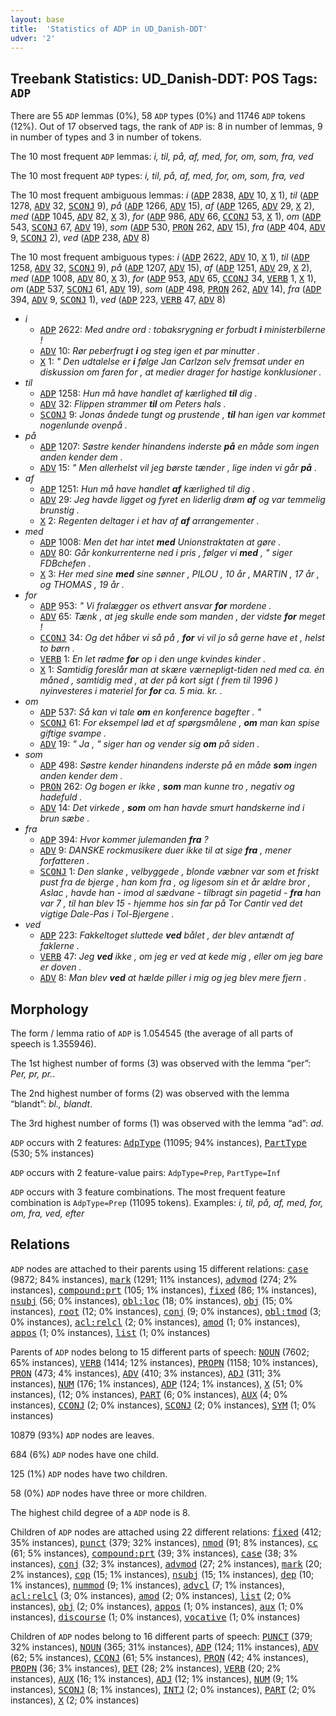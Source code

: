 ```yaml
---
layout: base
title:  'Statistics of ADP in UD_Danish-DDT'
udver: '2'
---
```


## Treebank Statistics: UD_Danish-DDT: POS Tags: `ADP`

There are 55 `ADP` lemmas (0%), 58 `ADP` types (0%) and 11746 `ADP` tokens (12%).
Out of 17 observed tags, the rank of `ADP` is: 8 in number of lemmas, 9 in number of types and 3 in number of tokens.

The 10 most frequent `ADP` lemmas: <em>i, til, på, af, med, for, om, som, fra, ved</em>

The 10 most frequent `ADP` types:  <em>i, til, på, af, med, for, om, som, fra, ved</em>

The 10 most frequent ambiguous lemmas: <em>i</em> (<tt><a href="da_ddt-pos-ADP.html">ADP</a></tt> 2838, <tt><a href="da_ddt-pos-ADV.html">ADV</a></tt> 10, <tt><a href="da_ddt-pos-X.html">X</a></tt> 1), <em>til</em> (<tt><a href="da_ddt-pos-ADP.html">ADP</a></tt> 1278, <tt><a href="da_ddt-pos-ADV.html">ADV</a></tt> 32, <tt><a href="da_ddt-pos-SCONJ.html">SCONJ</a></tt> 9), <em>på</em> (<tt><a href="da_ddt-pos-ADP.html">ADP</a></tt> 1266, <tt><a href="da_ddt-pos-ADV.html">ADV</a></tt> 15), <em>af</em> (<tt><a href="da_ddt-pos-ADP.html">ADP</a></tt> 1265, <tt><a href="da_ddt-pos-ADV.html">ADV</a></tt> 29, <tt><a href="da_ddt-pos-X.html">X</a></tt> 2), <em>med</em> (<tt><a href="da_ddt-pos-ADP.html">ADP</a></tt> 1045, <tt><a href="da_ddt-pos-ADV.html">ADV</a></tt> 82, <tt><a href="da_ddt-pos-X.html">X</a></tt> 3), <em>for</em> (<tt><a href="da_ddt-pos-ADP.html">ADP</a></tt> 986, <tt><a href="da_ddt-pos-ADV.html">ADV</a></tt> 66, <tt><a href="da_ddt-pos-CCONJ.html">CCONJ</a></tt> 53, <tt><a href="da_ddt-pos-X.html">X</a></tt> 1), <em>om</em> (<tt><a href="da_ddt-pos-ADP.html">ADP</a></tt> 543, <tt><a href="da_ddt-pos-SCONJ.html">SCONJ</a></tt> 67, <tt><a href="da_ddt-pos-ADV.html">ADV</a></tt> 19), <em>som</em> (<tt><a href="da_ddt-pos-ADP.html">ADP</a></tt> 530, <tt><a href="da_ddt-pos-PRON.html">PRON</a></tt> 262, <tt><a href="da_ddt-pos-ADV.html">ADV</a></tt> 15), <em>fra</em> (<tt><a href="da_ddt-pos-ADP.html">ADP</a></tt> 404, <tt><a href="da_ddt-pos-ADV.html">ADV</a></tt> 9, <tt><a href="da_ddt-pos-SCONJ.html">SCONJ</a></tt> 2), <em>ved</em> (<tt><a href="da_ddt-pos-ADP.html">ADP</a></tt> 238, <tt><a href="da_ddt-pos-ADV.html">ADV</a></tt> 8)

The 10 most frequent ambiguous types:  <em>i</em> (<tt><a href="da_ddt-pos-ADP.html">ADP</a></tt> 2622, <tt><a href="da_ddt-pos-ADV.html">ADV</a></tt> 10, <tt><a href="da_ddt-pos-X.html">X</a></tt> 1), <em>til</em> (<tt><a href="da_ddt-pos-ADP.html">ADP</a></tt> 1258, <tt><a href="da_ddt-pos-ADV.html">ADV</a></tt> 32, <tt><a href="da_ddt-pos-SCONJ.html">SCONJ</a></tt> 9), <em>på</em> (<tt><a href="da_ddt-pos-ADP.html">ADP</a></tt> 1207, <tt><a href="da_ddt-pos-ADV.html">ADV</a></tt> 15), <em>af</em> (<tt><a href="da_ddt-pos-ADP.html">ADP</a></tt> 1251, <tt><a href="da_ddt-pos-ADV.html">ADV</a></tt> 29, <tt><a href="da_ddt-pos-X.html">X</a></tt> 2), <em>med</em> (<tt><a href="da_ddt-pos-ADP.html">ADP</a></tt> 1008, <tt><a href="da_ddt-pos-ADV.html">ADV</a></tt> 80, <tt><a href="da_ddt-pos-X.html">X</a></tt> 3), <em>for</em> (<tt><a href="da_ddt-pos-ADP.html">ADP</a></tt> 953, <tt><a href="da_ddt-pos-ADV.html">ADV</a></tt> 65, <tt><a href="da_ddt-pos-CCONJ.html">CCONJ</a></tt> 34, <tt><a href="da_ddt-pos-VERB.html">VERB</a></tt> 1, <tt><a href="da_ddt-pos-X.html">X</a></tt> 1), <em>om</em> (<tt><a href="da_ddt-pos-ADP.html">ADP</a></tt> 537, <tt><a href="da_ddt-pos-SCONJ.html">SCONJ</a></tt> 61, <tt><a href="da_ddt-pos-ADV.html">ADV</a></tt> 19), <em>som</em> (<tt><a href="da_ddt-pos-ADP.html">ADP</a></tt> 498, <tt><a href="da_ddt-pos-PRON.html">PRON</a></tt> 262, <tt><a href="da_ddt-pos-ADV.html">ADV</a></tt> 14), <em>fra</em> (<tt><a href="da_ddt-pos-ADP.html">ADP</a></tt> 394, <tt><a href="da_ddt-pos-ADV.html">ADV</a></tt> 9, <tt><a href="da_ddt-pos-SCONJ.html">SCONJ</a></tt> 1), <em>ved</em> (<tt><a href="da_ddt-pos-ADP.html">ADP</a></tt> 223, <tt><a href="da_ddt-pos-VERB.html">VERB</a></tt> 47, <tt><a href="da_ddt-pos-ADV.html">ADV</a></tt> 8)


* <em>i</em>
  * <tt><a href="da_ddt-pos-ADP.html">ADP</a></tt> 2622: <em>Med andre ord : tobaksrygning er forbudt <b>i</b> ministerbilerne !</em>
  * <tt><a href="da_ddt-pos-ADV.html">ADV</a></tt> 10: <em>Rør peberfrugt <b>i</b> og steg igen et par minutter .</em>
  * <tt><a href="da_ddt-pos-X.html">X</a></tt> 1: <em>" Den udtalelse er <b>i</b> følge Jan Carlzon selv fremsat under en diskussion om faren for , at medier drager for hastige konklusioner .</em>
* <em>til</em>
  * <tt><a href="da_ddt-pos-ADP.html">ADP</a></tt> 1258: <em>Hun må have handlet af kærlighed <b>til</b> dig .</em>
  * <tt><a href="da_ddt-pos-ADV.html">ADV</a></tt> 32: <em>Flippen strammer <b>til</b> om Peters hals .</em>
  * <tt><a href="da_ddt-pos-SCONJ.html">SCONJ</a></tt> 9: <em>Jonas åndede tungt og prustende , <b>til</b> han igen var kommet nogenlunde ovenpå .</em>
* <em>på</em>
  * <tt><a href="da_ddt-pos-ADP.html">ADP</a></tt> 1207: <em>Søstre kender hinandens inderste <b>på</b> en måde som ingen anden kender dem .</em>
  * <tt><a href="da_ddt-pos-ADV.html">ADV</a></tt> 15: <em>" Men allerhelst vil jeg børste tænder , lige inden vi går <b>på</b> .</em>
* <em>af</em>
  * <tt><a href="da_ddt-pos-ADP.html">ADP</a></tt> 1251: <em>Hun må have handlet <b>af</b> kærlighed til dig .</em>
  * <tt><a href="da_ddt-pos-ADV.html">ADV</a></tt> 29: <em>Jeg havde ligget og fyret en liderlig drøm <b>af</b> og var temmelig brunstig .</em>
  * <tt><a href="da_ddt-pos-X.html">X</a></tt> 2: <em>Regenten deltager i et hav af <b>af</b> arrangementer .</em>
* <em>med</em>
  * <tt><a href="da_ddt-pos-ADP.html">ADP</a></tt> 1008: <em>Men det har intet <b>med</b> Unionstraktaten at gøre .</em>
  * <tt><a href="da_ddt-pos-ADV.html">ADV</a></tt> 80: <em>Går konkurrenterne ned i pris , følger vi <b>med</b> , " siger FDBchefen .</em>
  * <tt><a href="da_ddt-pos-X.html">X</a></tt> 3: <em>Her med sine <b>med</b> sine sønner , PILOU , 10 år , MARTIN , 17 år , og THOMAS , 19 år .</em>
* <em>for</em>
  * <tt><a href="da_ddt-pos-ADP.html">ADP</a></tt> 953: <em>" Vi fralægger os ethvert ansvar <b>for</b> mordene .</em>
  * <tt><a href="da_ddt-pos-ADV.html">ADV</a></tt> 65: <em>Tænk , at jeg skulle ende som manden , der vidste <b>for</b> meget !</em>
  * <tt><a href="da_ddt-pos-CCONJ.html">CCONJ</a></tt> 34: <em>Og det håber vi så på , <b>for</b> vi vil jo så gerne have et , helst to børn .</em>
  * <tt><a href="da_ddt-pos-VERB.html">VERB</a></tt> 1: <em>En let rødme <b>for</b> op i den unge kvindes kinder .</em>
  * <tt><a href="da_ddt-pos-X.html">X</a></tt> 1: <em>Samtidig foreslår man at skære værnepligt-tiden ned med ca. én måned , samtidig med , at der på kort sigt ( frem til 1996 ) nyinvesteres i materiel for <b>for</b> ca. 5 mia. kr. .</em>
* <em>om</em>
  * <tt><a href="da_ddt-pos-ADP.html">ADP</a></tt> 537: <em>Så kan vi tale <b>om</b> en konference bagefter . "</em>
  * <tt><a href="da_ddt-pos-SCONJ.html">SCONJ</a></tt> 61: <em>For eksempel lød et af spørgsmålene , <b>om</b> man kan spise giftige svampe .</em>
  * <tt><a href="da_ddt-pos-ADV.html">ADV</a></tt> 19: <em>" Ja , " siger han og vender sig <b>om</b> på siden .</em>
* <em>som</em>
  * <tt><a href="da_ddt-pos-ADP.html">ADP</a></tt> 498: <em>Søstre kender hinandens inderste på en måde <b>som</b> ingen anden kender dem .</em>
  * <tt><a href="da_ddt-pos-PRON.html">PRON</a></tt> 262: <em>Og bogen er ikke , <b>som</b> man kunne tro , negativ og hadefuld .</em>
  * <tt><a href="da_ddt-pos-ADV.html">ADV</a></tt> 14: <em>Det virkede , <b>som</b> om han havde smurt handskerne ind i brun sæbe .</em>
* <em>fra</em>
  * <tt><a href="da_ddt-pos-ADP.html">ADP</a></tt> 394: <em>Hvor kommer julemanden <b>fra</b> ?</em>
  * <tt><a href="da_ddt-pos-ADV.html">ADV</a></tt> 9: <em>DANSKE rockmusikere duer ikke til at sige <b>fra</b> , mener forfatteren .</em>
  * <tt><a href="da_ddt-pos-SCONJ.html">SCONJ</a></tt> 1: <em>Den slanke , velbyggede , blonde væbner var som et friskt pust fra de bjerge , han kom fra , og ligesom sin et år ældre bror , Aslac , havde han - imod al sædvane - tilbragt sin pagetid - <b>fra</b> han var 7 , til han blev 15 - hjemme hos sin far på Tor Cantir ved det vigtige Dale-Pas i Tol-Bjergene .</em>
* <em>ved</em>
  * <tt><a href="da_ddt-pos-ADP.html">ADP</a></tt> 223: <em>Fakkeltoget sluttede <b>ved</b> bålet , der blev antændt af faklerne .</em>
  * <tt><a href="da_ddt-pos-VERB.html">VERB</a></tt> 47: <em>Jeg <b>ved</b> ikke , om jeg er ved at kede mig , eller om jeg bare er doven .</em>
  * <tt><a href="da_ddt-pos-ADV.html">ADV</a></tt> 8: <em>Man blev <b>ved</b> at hælde piller i mig og jeg blev mere fjern .</em>

## Morphology

The form / lemma ratio of `ADP` is 1.054545 (the average of all parts of speech is 1.355946).

The 1st highest number of forms (3) was observed with the lemma “per”: <em>Per, pr, pr.</em>.

The 2nd highest number of forms (2) was observed with the lemma “blandt”: <em>bl., blandt</em>.

The 3rd highest number of forms (1) was observed with the lemma “ad”: <em>ad</em>.

`ADP` occurs with 2 features: <tt><a href="da_ddt-feat-AdpType.html">AdpType</a></tt> (11095; 94% instances), <tt><a href="da_ddt-feat-PartType.html">PartType</a></tt> (530; 5% instances)

`ADP` occurs with 2 feature-value pairs: `AdpType=Prep`, `PartType=Inf`

`ADP` occurs with 3 feature combinations.
The most frequent feature combination is `AdpType=Prep` (11095 tokens).
Examples: <em>i, til, på, af, med, for, om, fra, ved, efter</em>


## Relations

`ADP` nodes are attached to their parents using 15 different relations: <tt><a href="da_ddt-dep-case.html">case</a></tt> (9872; 84% instances), <tt><a href="da_ddt-dep-mark.html">mark</a></tt> (1291; 11% instances), <tt><a href="da_ddt-dep-advmod.html">advmod</a></tt> (274; 2% instances), <tt><a href="da_ddt-dep-compound-prt.html">compound:prt</a></tt> (105; 1% instances), <tt><a href="da_ddt-dep-fixed.html">fixed</a></tt> (86; 1% instances), <tt><a href="da_ddt-dep-nsubj.html">nsubj</a></tt> (56; 0% instances), <tt><a href="da_ddt-dep-obl-loc.html">obl:loc</a></tt> (18; 0% instances), <tt><a href="da_ddt-dep-obj.html">obj</a></tt> (15; 0% instances), <tt><a href="da_ddt-dep-root.html">root</a></tt> (12; 0% instances), <tt><a href="da_ddt-dep-conj.html">conj</a></tt> (9; 0% instances), <tt><a href="da_ddt-dep-obl-tmod.html">obl:tmod</a></tt> (3; 0% instances), <tt><a href="da_ddt-dep-acl-relcl.html">acl:relcl</a></tt> (2; 0% instances), <tt><a href="da_ddt-dep-amod.html">amod</a></tt> (1; 0% instances), <tt><a href="da_ddt-dep-appos.html">appos</a></tt> (1; 0% instances), <tt><a href="da_ddt-dep-list.html">list</a></tt> (1; 0% instances)

Parents of `ADP` nodes belong to 15 different parts of speech: <tt><a href="da_ddt-pos-NOUN.html">NOUN</a></tt> (7602; 65% instances), <tt><a href="da_ddt-pos-VERB.html">VERB</a></tt> (1414; 12% instances), <tt><a href="da_ddt-pos-PROPN.html">PROPN</a></tt> (1158; 10% instances), <tt><a href="da_ddt-pos-PRON.html">PRON</a></tt> (473; 4% instances), <tt><a href="da_ddt-pos-ADV.html">ADV</a></tt> (410; 3% instances), <tt><a href="da_ddt-pos-ADJ.html">ADJ</a></tt> (311; 3% instances), <tt><a href="da_ddt-pos-NUM.html">NUM</a></tt> (176; 1% instances), <tt><a href="da_ddt-pos-ADP.html">ADP</a></tt> (124; 1% instances), <tt><a href="da_ddt-pos-X.html">X</a></tt> (51; 0% instances),  (12; 0% instances), <tt><a href="da_ddt-pos-PART.html">PART</a></tt> (6; 0% instances), <tt><a href="da_ddt-pos-AUX.html">AUX</a></tt> (4; 0% instances), <tt><a href="da_ddt-pos-CCONJ.html">CCONJ</a></tt> (2; 0% instances), <tt><a href="da_ddt-pos-SCONJ.html">SCONJ</a></tt> (2; 0% instances), <tt><a href="da_ddt-pos-SYM.html">SYM</a></tt> (1; 0% instances)

10879 (93%) `ADP` nodes are leaves.

684 (6%) `ADP` nodes have one child.

125 (1%) `ADP` nodes have two children.

58 (0%) `ADP` nodes have three or more children.

The highest child degree of a `ADP` node is 8.

Children of `ADP` nodes are attached using 22 different relations: <tt><a href="da_ddt-dep-fixed.html">fixed</a></tt> (412; 35% instances), <tt><a href="da_ddt-dep-punct.html">punct</a></tt> (379; 32% instances), <tt><a href="da_ddt-dep-nmod.html">nmod</a></tt> (91; 8% instances), <tt><a href="da_ddt-dep-cc.html">cc</a></tt> (61; 5% instances), <tt><a href="da_ddt-dep-compound-prt.html">compound:prt</a></tt> (39; 3% instances), <tt><a href="da_ddt-dep-case.html">case</a></tt> (38; 3% instances), <tt><a href="da_ddt-dep-conj.html">conj</a></tt> (32; 3% instances), <tt><a href="da_ddt-dep-advmod.html">advmod</a></tt> (27; 2% instances), <tt><a href="da_ddt-dep-mark.html">mark</a></tt> (20; 2% instances), <tt><a href="da_ddt-dep-cop.html">cop</a></tt> (15; 1% instances), <tt><a href="da_ddt-dep-nsubj.html">nsubj</a></tt> (15; 1% instances), <tt><a href="da_ddt-dep-dep.html">dep</a></tt> (10; 1% instances), <tt><a href="da_ddt-dep-nummod.html">nummod</a></tt> (9; 1% instances), <tt><a href="da_ddt-dep-advcl.html">advcl</a></tt> (7; 1% instances), <tt><a href="da_ddt-dep-acl-relcl.html">acl:relcl</a></tt> (3; 0% instances), <tt><a href="da_ddt-dep-amod.html">amod</a></tt> (2; 0% instances), <tt><a href="da_ddt-dep-list.html">list</a></tt> (2; 0% instances), <tt><a href="da_ddt-dep-obj.html">obj</a></tt> (2; 0% instances), <tt><a href="da_ddt-dep-appos.html">appos</a></tt> (1; 0% instances), <tt><a href="da_ddt-dep-aux.html">aux</a></tt> (1; 0% instances), <tt><a href="da_ddt-dep-discourse.html">discourse</a></tt> (1; 0% instances), <tt><a href="da_ddt-dep-vocative.html">vocative</a></tt> (1; 0% instances)

Children of `ADP` nodes belong to 16 different parts of speech: <tt><a href="da_ddt-pos-PUNCT.html">PUNCT</a></tt> (379; 32% instances), <tt><a href="da_ddt-pos-NOUN.html">NOUN</a></tt> (365; 31% instances), <tt><a href="da_ddt-pos-ADP.html">ADP</a></tt> (124; 11% instances), <tt><a href="da_ddt-pos-ADV.html">ADV</a></tt> (62; 5% instances), <tt><a href="da_ddt-pos-CCONJ.html">CCONJ</a></tt> (61; 5% instances), <tt><a href="da_ddt-pos-PRON.html">PRON</a></tt> (42; 4% instances), <tt><a href="da_ddt-pos-PROPN.html">PROPN</a></tt> (36; 3% instances), <tt><a href="da_ddt-pos-DET.html">DET</a></tt> (28; 2% instances), <tt><a href="da_ddt-pos-VERB.html">VERB</a></tt> (20; 2% instances), <tt><a href="da_ddt-pos-AUX.html">AUX</a></tt> (16; 1% instances), <tt><a href="da_ddt-pos-ADJ.html">ADJ</a></tt> (12; 1% instances), <tt><a href="da_ddt-pos-NUM.html">NUM</a></tt> (9; 1% instances), <tt><a href="da_ddt-pos-SCONJ.html">SCONJ</a></tt> (8; 1% instances), <tt><a href="da_ddt-pos-INTJ.html">INTJ</a></tt> (2; 0% instances), <tt><a href="da_ddt-pos-PART.html">PART</a></tt> (2; 0% instances), <tt><a href="da_ddt-pos-X.html">X</a></tt> (2; 0% instances)

